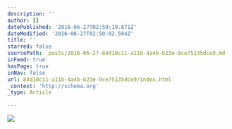 ```yaml
---
description: ''
author: []
datePublished: '2016-06-27T02:59:19.871Z'
dateModified: '2016-06-27T02:50:02.504Z'
title: ''
starred: false
sourcePath: _posts/2016-06-27-84d10c11-a11b-4a4b-b23e-0ce75135dce9.md
inFeed: true
hasPage: true
inNav: false
url: 84d10c11-a11b-4a4b-b23e-0ce75135dce9/index.html
_context: 'http://schema.org'
_type: Article

---
```

![](https://the-grid-user-content.s3-us-west-2.amazonaws.com/3bb448c7-2612-4f28-8af6-3470a570dc8e.png)